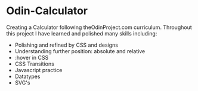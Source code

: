 # Odin-Calculator
Creating a Calculator following theOdinProject.com curriculum.
Throughout this project I have learned and polished many skills including: 
- Polishing and refined by CSS and designs
- Understanding further position: absolute and relative
- :hover in CSS
- CSS Transitions
- Javascript practice
- Datatypes
- SVG's
